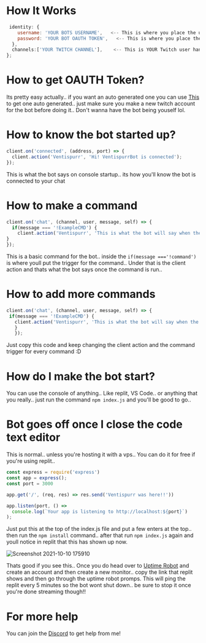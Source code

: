# How It Works

```js
 identity: {
    username: 'YOUR BOTS USERNAME',   <-- This is where you place the username that you gave the bot account
    password: 'YOUR BOT OAUTH TOKEN',   <-- This is where you place the OAUTH token for the bot..
  },
  channels:['YOUR TWITCH CHANNEL'],    <-- This is YOUR Twitch user handle.. make sure it matches exactly..
};
```

# How to get OAUTH Token?
Its pretty easy actually.. if you want an auto generated one you can use [This](https://twitchapps.com/tmi/) to get one auto generated.. just make sure you make a new twitch account for the bot before doing it.. Don't wanna have the bot being youself lol.


# How to know the bot started up?

```js
client.on('connected', (address, port) => {
  client.action('Ventispurr', 'Hi! VentispurrBot is connected');   
});
```
This is what the bot says on console startup.. its how you'll know the bot is connected to your chat

# How to make a command
```js
client.on('chat', (channel, user, message, self) => {
  if(message === '!ExampleCMD') {   
    client.action('Ventispurr', 'This is what the bot will say when the command is run');
}
});
```
This is a basic command for the bot.. inside the `if(message ==='!command')` is where youll put the trigger for the command.. Under that is the client action and thats what the bot says once the command is run..


# How to add more commands
 ```js
client.on('chat', (channel, user, message, self) => {
  if(message === '!ExampleCMD') {     
    client.action('Ventispurr', 'This is what the bot will say when the command is run');
    }
    });
``` 
Just copy this code and keep changing the client action and the command trigger for every command :D

# How do I make the bot start?
You can use the console of anything.. Like replit, VS Code.. or anything that you really.. just run the command `npm index.js` and you'll be good to go..

# Bot goes off once I close the code text editor
This is normal.. unless you're hosting it with a vps.. You can do it for free if you're using replit..
```js
const express = require('express')
const app = express();
const port = 3000

app.get('/', (req, res) => res.send('Ventispurr was here!!'))

app.listen(port, () =>
  console.log(`Your app is listening to http://localhost:${port}`)
); 
```
Just put this at the top of the index.js file and put a few enters at the top.. then run the `npm install` command.. after that run `npm index.js` again and youll notice in replit that this has shown up now.

![Screenshot 2021-10-10 175910](https://user-images.githubusercontent.com/91895035/136714252-df20f46f-0786-4b4b-9daf-f601d0d25ca7.png)

Thats good if you see this.. Once you do head over to [Uptime Robot](https://uptimerobot.com/login?rt=https://uptimerobot.com/dashboard#) and create an account and then create a new monitor.. copy the link that replit shows and then go through the uptime robot promps. This will ping the replit every 5 minutes so the bot wont shut down.. be sure to stop it once you're done streaming though!!

# For more help
You can join the [Discord](https://ventispurr.cool/discord) to get help from me!


